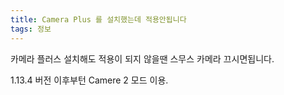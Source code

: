 ```yaml
---
title: Camera Plus 를 설치했는데 적용안됩니다
tags: 정보
---
```


카메라 플러스 설치해도 적용이 되지 않을땐 스무스 카메라 끄시면됩니다.

1.13.4 버전 이후부턴 Camere 2  모드 이용.